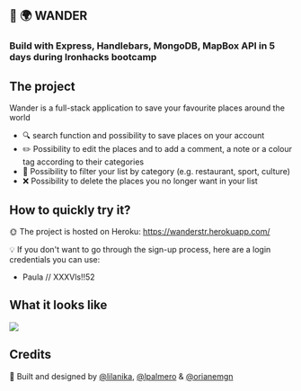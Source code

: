 ## :round_pushpin: :earth_africa: WANDER
### Build with Express, Handlebars, MongoDB, MapBox API in 5 days during Ironhacks bootcamp

## The project
Wander is a full-stack application to save your favourite places around the world 
* :mag: search function and possibility to save places on your account 
* :pencil2: Possibility to edit the places and to add a comment, a note or a colour tag according to their categories
* :large_blue_circle: Possibility to filter your list by category (e.g. restaurant, sport, culture)
* :x: Possibility to delete the places you no longer want in your list

## How to quickly try it?
:sun_with_face: The project is hosted on Heroku: https://wanderstr.herokuapp.com/

:bulb: If you don't want to go through the sign-up process, here are a login credentials you can use:
* Paula // XXXVls!!52

## What it looks like 
<!-- [![firstPage]())] -->
<img src="./images/firstPage.JPG">




## Credits
:raised_hands: Built and designed by  [@lilanika](https://github.com/lilanika), [@lpalmero](https://github.com/lpalmero) & [@orianemgn](https://github.com/orianemgn/)


